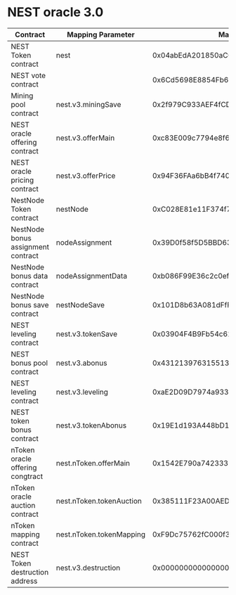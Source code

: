 # NEST oracle 3.0

Contract | Mapping Parameter | Mainnet Address | Ropsten Address 
---|---|---|---
NEST Token contract | nest | 0x04abEdA201850aC0124161F037Efd70c74ddC74C | 0xf565422eBd4A8976e1e447a849b8B483C68EFD0C
NEST vote contract |  | 0x6Cd5698E8854Fb6879d6B1C694223b389B465dea | 0xa43f89dE7f9da44aa4d11106D7b829cf6ac0b561
Mining pool contract | nest.v3.miningSave | 0x2f979C933AEF4fCDdD27C0Fa5C54d8a780555b0a | 0x9A558EC0AfcD19c240A31C6Dd697cb15F576d4Ba
NEST oracle offering contract | nest.v3.offerMain | 0xc83E009c7794e8f6d1954dc13c23A35Fc4D039F6 | 0xFf6ad075D75FA51cdB231da54E6dF007E60C7122
NEST oracle pricing contract | nest.v3.offerPrice | 0x94F36FAa6bB4f74009637292b09C355CcD3e80Eb | 0x96E1374383bAC8c03878274d5870346D0d874C30
NestNode Token contract | nestNode | 0xC028E81e11F374f7c1A3bE6b8D2a815fa3E96E6e | 0x53698FDAAcfA20e5e3c8E074d6CD50D40712344b
NestNode bonus assignment contract | nodeAssignment | 0x39D0f58f5D5BBD636be23a3184Aff16a4D7567CF | 0x02402149022cC9aE6696B428fcC1ffcc968c9078
NestNode bonus data contract | nodeAssignmentData | 0xb086F99E36c2c0ef6c051EE9E4d638717BBc6cbC | 0x25Ae4523E5C69d3d4863540E29Bf9f11db3DAbcB
NestNode bonus save contract | nestNodeSave | 0x101D8b63A081dFfF2B1364864345b7F071b052ac | 0xE9cd4e7Fd807Ec883E612E66108cea33f406b35C
NEST leveling contract | nest.v3.tokenSave | 0x03904F4B9Fb54c61AAf96d0aCDD2e42a46c99102 | 0xdC912578B5e8f24b13E79ab072a1E9C86e659694
NEST bonus pool contract | nest.v3.abonus | 0x43121397631551357EA511E62163B76e39D44852 | 0x559B1628ee6558EAb5E8a12A8951ecdF6f40EA28
NEST leveling contract | nest.v3.leveling | 0xaE2D09D7974a933c6dDC06b8039cF09783f4bAe8 | 0x9e9e49334a4e5506d5DA62e78602547EDf173C67
NEST token bonus contract | nest.v3.tokenAbonus | 0x19E1d193A448bD13097EFC2aea867468726e67c5 | 0xDE83944619005d5EE4AAB951199748D599fCff44
nToken oracle offering congtract | nest.nToken.offerMain | 0x1542E790a742333EA6A2F171c5d07A2E7794EEf4 | 0x49665947b3Ac4a75DaD7B8E59701752bEc28Ff66
nToken oracle auction contract | nest.nToken.tokenAuction | 0x385111F23A00AED181b0774E6900C846c0336dd4 | 0x31914C7F6dfa3428004b60F6327467c5FFffF681
nToken mapping contract | nest.nToken.tokenMapping | 0xF9Dc75762fC000f3fb1cF88E7fcc32f9969BA003 | 0x511fe13ca247ceF81332eE27f743E051991008Cb
NEST Token destruction address | nest.v3.destruction | 0x0000000000000000000000000000000000000001 | 0x0000000000000000000000000000000000000001

